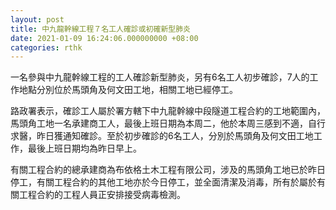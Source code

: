 ```yaml
---
layout: post
title: 中九龍幹線工程７名工人確診或初確新型肺炎
date: 2021-01-09 16:24:06.000000000 +08:00
categories: rthk
---
```


一名參與中九龍幹線工程的工人確診新型肺炎，另有6名工人初步確診，7人的工作地點分別位於馬頭角及何文田工地，相關工地已經停工。

路政署表示，確診工人屬於署方轄下中九龍幹線中段隧道工程合約的工地範圍內，馬頭角工地一名承建商工人，最後上班日期為本周二，他於本周三感到不適，自行求醫，昨日獲通知確診。至於初步確診的6名工人，分別於馬頭角及何文田工地工作，最後上班日期均為昨日早上。

有關工程合約的總承建商為布依格土木工程有限公司，涉及的馬頭角工地已於昨日停工，有關工程合約的其他工地亦於今日停工，並全面清潔及消毒，所有於屬於有關工程合約的工程人員正安排接受病毒檢測。
